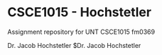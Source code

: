 # CSCE1015 - Hochstetler
Assignment repository for UNT CSCE1015
fm0369

Dr. Jacob Hochstetler
$Dr. Jacob Hochstetler
